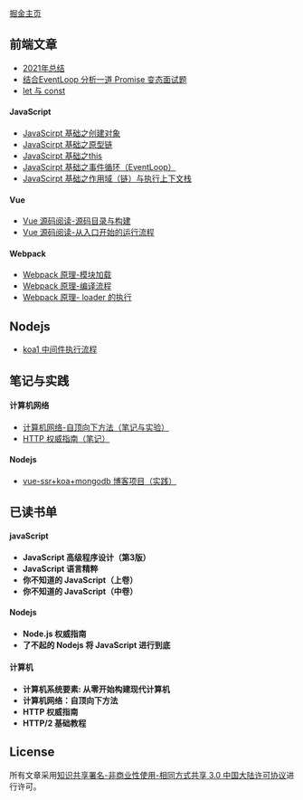 
[掘金主页](https://juejin.cn/user/1943592290229719/posts)

## 前端文章

* [2021年总结](https://github.com/liutao2428118/blog/blob/main/article/2021%E5%B9%B4%E7%BB%88%E6%80%BB%E7%BB%93.md)
* [结合EventLoop 分析一道 Promise 变态面试题](https://github.com/liutao2428118/blog/blob/main/article/%E7%BB%93%E5%90%88EventLoop%E5%88%86%E6%9E%90%E4%B8%80%E9%81%93Promise%E5%8F%98%E6%80%81%E9%9D%A2%E8%AF%95%E9%A2%98.md)
* [let 与 const](https://github.com/liutao2428118/blog/blob/main/article/let%E4%B8%8Econst.md)

#### JavaScript
* [JavaScirpt 基础之创建对象](https://github.com/liutao2428118/blog/blob/main/article/JavaScirpt%E5%9F%BA%E7%A1%80%E4%B9%8B%E5%88%9B%E5%BB%BA%E5%AF%B9%E8%B1%A1.md)
* [JavaScirpt 基础之原型链](https://github.com/liutao2428118/blog/blob/main/article/JavaScirpt%E5%9F%BA%E7%A1%80%E4%B9%8B%E5%8E%9F%E5%9E%8B%E9%93%BE.md)
* [JavaScirpt 基础之this](https://github.com/liutao2428118/blog/blob/main/article/JavaScirpt%E5%9F%BA%E7%A1%80%E4%B9%8Bthis.md)
* [JavaScirpt 基础之事件循环（EventLoop）](https://github.com/liutao2428118/blog/blob/main/article/%E4%BA%8B%E4%BB%B6%E5%BE%AA%E7%8E%AF%EF%BC%88EventLoop%EF%BC%89.md)
* [JavaScirpt 基础之作用域（链）与执行上下文栈](https://github.com/liutao2428118/blog/blob/main/article/JavaScirpt%E5%9F%BA%E7%A1%80%E4%B9%8B%E4%BD%9C%E7%94%A8%E5%9F%9F%EF%BC%88%E9%93%BE%EF%BC%89%E4%B8%8E%E6%89%A7%E8%A1%8C%E4%B8%8A%E4%B8%8B%E6%96%87%E6%A0%88.md)
#### Vue
* [Vue 源码阅读-源码目录与构建](https://github.com/liutao2428118/blog/blob/main/article/Vue%E6%BA%90%E7%A0%81%E9%98%85%E8%AF%BB-%E6%BA%90%E7%A0%81%E7%9B%AE%E5%BD%95%E4%B8%8E%E6%9E%84%E5%BB%BA.md)
* [Vue 源码阅读-从入口开始的运行流程](https://github.com/liutao2428118/blog/blob/main/article/Vue%E6%BA%90%E7%A0%81%E9%98%85%E8%AF%BB-%E4%BB%8E%E5%85%A5%E5%8F%A3%E5%BC%80%E5%A7%8B%E7%9A%84%E8%BF%90%E8%A1%8C%E6%B5%81%E7%A8%8B.md)
#### Webpack
* [Webpack 原理-模块加载](https://github.com/liutao2428118/blog/blob/main/article/webpack%E5%8E%9F%E7%90%86-%E6%A8%A1%E5%9D%97%E5%8A%A0%E8%BD%BD.md)
* [Webpack 原理-编译流程](https://github.com/liutao2428118/blog/blob/main/article/webpack%E5%8E%9F%E7%90%86-%E7%BC%96%E8%AF%91%E6%B5%81%E7%A8%8B.md)
* [Webpack 原理- loader 的执行](https://github.com/liutao2428118/blog/blob/main/article/webpack%E5%8E%9F%E7%90%86-loader%E7%9A%84%E6%89%A7%E8%A1%8C.md)

## Nodejs
* [koa1 中间件执行流程](https://github.com/liutao2428118/blog/blob/main/article/koa1.x%E4%B8%AD%E9%97%B4%E4%BB%B6%EF%BC%88middleware%EF%BC%89%E6%89%A7%E8%A1%8C%E6%B5%81%E7%A8%8B.md)

## 笔记与实践
#### 计算机网络
* [计算机网络-自顶向下方法（笔记与实验）](https://github.com/liutao2428118/computer-networking-lab-note)
* [HTTP 权威指南（笔记）](https://github.com/liutao2428118/http-note)
#### Nodejs
* [vue-ssr+koa+mongodb 博客项目（实践）](https://github.com/liutao2428118/blogs)
## 已读书单
#### javaScript
* **JavaScript 高级程序设计（第3版）**
* **JavaScript 语言精粹**
* **你不知道的 JavaScript（上卷）**
* **你不知道的 JavaScript（中卷）**
#### Nodejs
* **Node.js 权威指南**
* **了不起的 Nodejs 将 JavaScript 进行到底**
#### 计算机
* **计算机系统要素: 从零开始构建现代计算机** 
* **计算机网络：自顶向下方法**
* **HTTP 权威指南**
* **HTTP/2 基础教程**

## License
所有文章采用[知识共享署名-非商业性使用-相同方式共享 3.0 中国大陆许可协议](https://creativecommons.org/licenses/by-nc-sa/3.0/cn/)进行许可。

